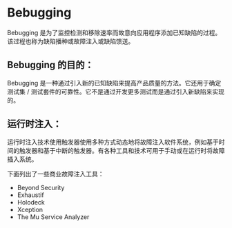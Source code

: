 # Bebugging

Bebugging 是为了监控检测和移除速率而故意向应用程序添加已知缺陷的过程。该过程也称为缺陷播种或故障注入或缺陷馈送。

## Bebugging 的目的：

Bebugging 是一种通过引入新的已知缺陷来提高产品质量的方法。它还用于确定测试集 / 测试套件的可靠性。它不是通过开发更多测试而是通过引入新缺陷来实现的。

## 运行时注入：

运行时注入技术使用触发器使用多种方式动态地将故障注入软件系统，例如基于时间的触发器和基于中断的触发器。有各种工具和技术可用于手动或在运行时将故障插入系统。

下面列出了一些商业故障注入工具：

* Beyond Security
* Exhaustif
* Holodeck
* Xception
* The Mu Service Analyzer

